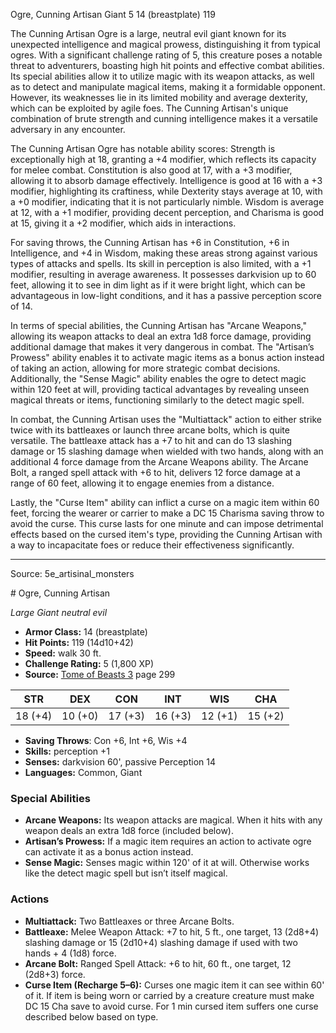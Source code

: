 <MonsterName/>Ogre, Cunning Artisan</MonsterName>
<CreatureType/>Giant</CreatureType>
<CR/>5</CR>
<AC/>14 (breastplate)</AC>
<HP/>119</HP>
<summary>The Cunning Artisan Ogre is a large, neutral evil giant known for its unexpected intelligence and magical prowess, distinguishing it from typical ogres. With a significant challenge rating of 5, this creature poses a notable threat to adventurers, boasting high hit points and effective combat abilities. Its special abilities allow it to utilize magic with its weapon attacks, as well as to detect and manipulate magical items, making it a formidable opponent. However, its weaknesses lie in its limited mobility and average dexterity, which can be exploited by agile foes. The Cunning Artisan's unique combination of brute strength and cunning intelligence makes it a versatile adversary in any encounter.</summary>

<detail>

The Cunning Artisan Ogre has notable ability scores: Strength is exceptionally high at 18, granting a +4 modifier, which reflects its capacity for melee combat. Constitution is also good at 17, with a +3 modifier, allowing it to absorb damage effectively. Intelligence is good at 16 with a +3 modifier, highlighting its craftiness, while Dexterity stays average at 10, with a +0 modifier, indicating that it is not particularly nimble. Wisdom is average at 12, with a +1 modifier, providing decent perception, and Charisma is good at 15, giving it a +2 modifier, which aids in interactions. 

For saving throws, the Cunning Artisan has +6 in Constitution, +6 in Intelligence, and +4 in Wisdom, making these areas strong against various types of attacks and spells. Its skill in perception is also limited, with a +1 modifier, resulting in average awareness. It possesses darkvision up to 60 feet, allowing it to see in dim light as if it were bright light, which can be advantageous in low-light conditions, and it has a passive perception score of 14.

In terms of special abilities, the Cunning Artisan has "Arcane Weapons," allowing its weapon attacks to deal an extra 1d8 force damage, providing additional damage that makes it very dangerous in combat. The "Artisan’s Prowess" ability enables it to activate magic items as a bonus action instead of taking an action, allowing for more strategic combat decisions. Additionally, the "Sense Magic" ability enables the ogre to detect magic within 120 feet at will, providing tactical advantages by revealing unseen magical threats or items, functioning similarly to the detect magic spell.

In combat, the Cunning Artisan uses the "Multiattack" action to either strike twice with its battleaxes or launch three arcane bolts, which is quite versatile. The battleaxe attack has a +7 to hit and can do 13 slashing damage or 15 slashing damage when wielded with two hands, along with an additional 4 force damage from the Arcane Weapons ability. The Arcane Bolt, a ranged spell attack with +6 to hit, delivers 12 force damage at a range of 60 feet, allowing it to engage enemies from a distance.

Lastly, the "Curse Item" ability can inflict a curse on a magic item within 60 feet, forcing the wearer or carrier to make a DC 15 Charisma saving throw to avoid the curse. This curse lasts for one minute and can impose detrimental effects based on the cursed item's type, providing the Cunning Artisan with a way to incapacitate foes or reduce their effectiveness significantly.</detail>



---

Source: 5e_artisinal_monsters

<statblock>
# Ogre, Cunning Artisan

*Large* *Giant* *neutral evil*

- **Armor Class:** 14 (breastplate)
- **Hit Points:** 119 (14d10+42)
- **Speed:** walk 30 ft.
- **Challenge Rating:** 5 (1,800 XP)
- **Source:** [Tome of Beasts 3](https://koboldpress.com/kpstore/product/tome-of-beasts-3-for-5th-edition/) page 299

| STR | DEX | CON | INT | WIS | CHA |
| --- | --- | --- | --- | --- | --- |
| 18 (+4) | 10 (+0) | 17 (+3) | 16 (+3) | 12 (+1) | 15 (+2) |

- **Saving Throws**: Con +6, Int +6, Wis +4
- **Skills:** perception +1
- **Senses:** darkvision 60', passive Perception 14
- **Languages:** Common, Giant

### Special Abilities

- **Arcane Weapons:** Its weapon attacks are magical. When it hits with any weapon deals an extra 1d8 force (included below).
- **Artisan’s Prowess:** If a magic item requires an action to activate ogre can activate it as a bonus action instead.
- **Sense Magic:** Senses magic within 120' of it at will. Otherwise works like the detect magic spell but isn’t itself magical.

### Actions

- **Multiattack:** Two Battleaxes or three Arcane Bolts.
- **Battleaxe:** Melee Weapon Attack: +7 to hit, 5 ft., one target, 13 (2d8+4) slashing damage or 15 (2d10+4) slashing damage if used with two hands + 4 (1d8) force.
- **Arcane Bolt:** Ranged Spell Attack: +6 to hit, 60 ft., one target, 12 (2d8+3) force.
- **Curse Item (Recharge 5–6):** Curses one magic item it can see within 60' of it. If item is being worn or carried by a creature creature must make DC 15 Cha save to avoid curse. For 1 min cursed item suffers one curse described below based on type.


</statblock>


